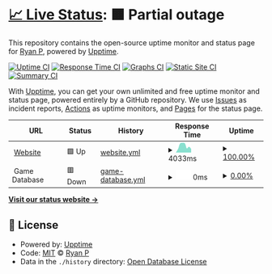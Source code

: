 # [📈 Live Status](https://uptime.playgeorge.town): <!--live status--> **🟧 Partial outage**

This repository contains the open-source uptime monitor and status page for [Ryan P](https://uptime.playgeorge.town), powered by [Upptime](https://github.com/upptime/upptime).

[![Uptime CI](https://github.com/mifd670/GeorgetownStatus/workflows/Uptime%20CI/badge.svg)](https://github.com/mifd670/GeorgetownStatus/actions?query=workflow%3A%22Uptime+CI%22)
[![Response Time CI](https://github.com/mifd670/GeorgetownStatus/workflows/Response%20Time%20CI/badge.svg)](https://github.com/mifd670/GeorgetownStatus/actions?query=workflow%3A%22Response+Time+CI%22)
[![Graphs CI](https://github.com/mifd670/GeorgetownStatus/workflows/Graphs%20CI/badge.svg)](https://github.com/mifd670/GeorgetownStatus/actions?query=workflow%3A%22Graphs+CI%22)
[![Static Site CI](https://github.com/mifd670/GeorgetownStatus/workflows/Static%20Site%20CI/badge.svg)](https://github.com/mifd670/GeorgetownStatus/actions?query=workflow%3A%22Static+Site+CI%22)
[![Summary CI](https://github.com/mifd670/GeorgetownStatus/workflows/Summary%20CI/badge.svg)](https://github.com/mifd670/GeorgetownStatus/actions?query=workflow%3A%22Summary+CI%22)

With [Upptime](https://upptime.js.org), you can get your own unlimited and free uptime monitor and status page, powered entirely by a GitHub repository. We use [Issues](https://github.com/mifd670/GeorgetownStatus/issues) as incident reports, [Actions](https://github.com/mifd670/GeorgetownStatus/actions) as uptime monitors, and [Pages](https://uptime.playgeorge.town) for the status page.

<!--start: status pages-->
<!-- This summary is generated by Upptime (https://github.com/upptime/upptime) -->
<!-- Do not edit this manually, your changes will be overwritten -->
<!-- prettier-ignore -->
| URL | Status | History | Response Time | Uptime |
| --- | ------ | ------- | ------------- | ------ |
| <img alt="" src="https://icons.duckduckgo.com/ip3/playgeorge.town.ico" height="13"> [Website](https://playgeorge.town) | 🟩 Up | [website.yml](https://github.com/MIFD670/georgetown/commits/HEAD/history/website.yml) | <details><summary><img alt="Response time graph" src="./graphs/website/response-time-week.png" height="20"> 4033ms</summary><br><a href="https://uptime.playgeorge.town/history/website"><img alt="Response time 3163" src="https://img.shields.io/endpoint?url=https%3A%2F%2Fraw.githubusercontent.com%2FMIFD670%2Fgeorgetown%2FHEAD%2Fapi%2Fwebsite%2Fresponse-time.json"></a><br><a href="https://uptime.playgeorge.town/history/website"><img alt="24-hour response time 3734" src="https://img.shields.io/endpoint?url=https%3A%2F%2Fraw.githubusercontent.com%2FMIFD670%2Fgeorgetown%2FHEAD%2Fapi%2Fwebsite%2Fresponse-time-day.json"></a><br><a href="https://uptime.playgeorge.town/history/website"><img alt="7-day response time 4033" src="https://img.shields.io/endpoint?url=https%3A%2F%2Fraw.githubusercontent.com%2FMIFD670%2Fgeorgetown%2FHEAD%2Fapi%2Fwebsite%2Fresponse-time-week.json"></a><br><a href="https://uptime.playgeorge.town/history/website"><img alt="30-day response time 3502" src="https://img.shields.io/endpoint?url=https%3A%2F%2Fraw.githubusercontent.com%2FMIFD670%2Fgeorgetown%2FHEAD%2Fapi%2Fwebsite%2Fresponse-time-month.json"></a><br><a href="https://uptime.playgeorge.town/history/website"><img alt="1-year response time 3163" src="https://img.shields.io/endpoint?url=https%3A%2F%2Fraw.githubusercontent.com%2FMIFD670%2Fgeorgetown%2FHEAD%2Fapi%2Fwebsite%2Fresponse-time-year.json"></a></details> | <details><summary><a href="https://uptime.playgeorge.town/history/website">100.00%</a></summary><a href="https://uptime.playgeorge.town/history/website"><img alt="All-time uptime 99.66%" src="https://img.shields.io/endpoint?url=https%3A%2F%2Fraw.githubusercontent.com%2FMIFD670%2Fgeorgetown%2FHEAD%2Fapi%2Fwebsite%2Fuptime.json"></a><br><a href="https://uptime.playgeorge.town/history/website"><img alt="24-hour uptime 100.00%" src="https://img.shields.io/endpoint?url=https%3A%2F%2Fraw.githubusercontent.com%2FMIFD670%2Fgeorgetown%2FHEAD%2Fapi%2Fwebsite%2Fuptime-day.json"></a><br><a href="https://uptime.playgeorge.town/history/website"><img alt="7-day uptime 100.00%" src="https://img.shields.io/endpoint?url=https%3A%2F%2Fraw.githubusercontent.com%2FMIFD670%2Fgeorgetown%2FHEAD%2Fapi%2Fwebsite%2Fuptime-week.json"></a><br><a href="https://uptime.playgeorge.town/history/website"><img alt="30-day uptime 99.60%" src="https://img.shields.io/endpoint?url=https%3A%2F%2Fraw.githubusercontent.com%2FMIFD670%2Fgeorgetown%2FHEAD%2Fapi%2Fwebsite%2Fuptime-month.json"></a><br><a href="https://uptime.playgeorge.town/history/website"><img alt="1-year uptime 99.66%" src="https://img.shields.io/endpoint?url=https%3A%2F%2Fraw.githubusercontent.com%2FMIFD670%2Fgeorgetown%2FHEAD%2Fapi%2Fwebsite%2Fuptime-year.json"></a></details>
| <img alt="" src="https://icons.duckduckgo.com/ip3/null.ico" height="13"> Game Database | 🟥 Down | [game-database.yml](https://github.com/MIFD670/georgetown/commits/HEAD/history/game-database.yml) | <details><summary><img alt="Response time graph" src="./graphs/game-database/response-time-week.png" height="20"> 0ms</summary><br><a href="https://uptime.playgeorge.town/history/game-database"><img alt="Response time 0" src="https://img.shields.io/endpoint?url=https%3A%2F%2Fraw.githubusercontent.com%2FMIFD670%2Fgeorgetown%2FHEAD%2Fapi%2Fgame-database%2Fresponse-time.json"></a><br><a href="https://uptime.playgeorge.town/history/game-database"><img alt="24-hour response time 0" src="https://img.shields.io/endpoint?url=https%3A%2F%2Fraw.githubusercontent.com%2FMIFD670%2Fgeorgetown%2FHEAD%2Fapi%2Fgame-database%2Fresponse-time-day.json"></a><br><a href="https://uptime.playgeorge.town/history/game-database"><img alt="7-day response time 0" src="https://img.shields.io/endpoint?url=https%3A%2F%2Fraw.githubusercontent.com%2FMIFD670%2Fgeorgetown%2FHEAD%2Fapi%2Fgame-database%2Fresponse-time-week.json"></a><br><a href="https://uptime.playgeorge.town/history/game-database"><img alt="30-day response time 0" src="https://img.shields.io/endpoint?url=https%3A%2F%2Fraw.githubusercontent.com%2FMIFD670%2Fgeorgetown%2FHEAD%2Fapi%2Fgame-database%2Fresponse-time-month.json"></a><br><a href="https://uptime.playgeorge.town/history/game-database"><img alt="1-year response time 0" src="https://img.shields.io/endpoint?url=https%3A%2F%2Fraw.githubusercontent.com%2FMIFD670%2Fgeorgetown%2FHEAD%2Fapi%2Fgame-database%2Fresponse-time-year.json"></a></details> | <details><summary><a href="https://uptime.playgeorge.town/history/game-database">0.00%</a></summary><a href="https://uptime.playgeorge.town/history/game-database"><img alt="All-time uptime 0.00%" src="https://img.shields.io/endpoint?url=https%3A%2F%2Fraw.githubusercontent.com%2FMIFD670%2Fgeorgetown%2FHEAD%2Fapi%2Fgame-database%2Fuptime.json"></a><br><a href="https://uptime.playgeorge.town/history/game-database"><img alt="24-hour uptime 0.00%" src="https://img.shields.io/endpoint?url=https%3A%2F%2Fraw.githubusercontent.com%2FMIFD670%2Fgeorgetown%2FHEAD%2Fapi%2Fgame-database%2Fuptime-day.json"></a><br><a href="https://uptime.playgeorge.town/history/game-database"><img alt="7-day uptime 0.00%" src="https://img.shields.io/endpoint?url=https%3A%2F%2Fraw.githubusercontent.com%2FMIFD670%2Fgeorgetown%2FHEAD%2Fapi%2Fgame-database%2Fuptime-week.json"></a><br><a href="https://uptime.playgeorge.town/history/game-database"><img alt="30-day uptime 0.00%" src="https://img.shields.io/endpoint?url=https%3A%2F%2Fraw.githubusercontent.com%2FMIFD670%2Fgeorgetown%2FHEAD%2Fapi%2Fgame-database%2Fuptime-month.json"></a><br><a href="https://uptime.playgeorge.town/history/game-database"><img alt="1-year uptime 0.00%" src="https://img.shields.io/endpoint?url=https%3A%2F%2Fraw.githubusercontent.com%2FMIFD670%2Fgeorgetown%2FHEAD%2Fapi%2Fgame-database%2Fuptime-year.json"></a></details>

<!--end: status pages-->

[**Visit our status website →**](https://uptime.playgeorge.town)

## 📄 License

- Powered by: [Upptime](https://github.com/upptime/upptime)
- Code: [MIT](./LICENSE) © [Ryan P](https://uptime.playgeorge.town)
- Data in the `./history` directory: [Open Database License](https://opendatacommons.org/licenses/odbl/1-0/)
